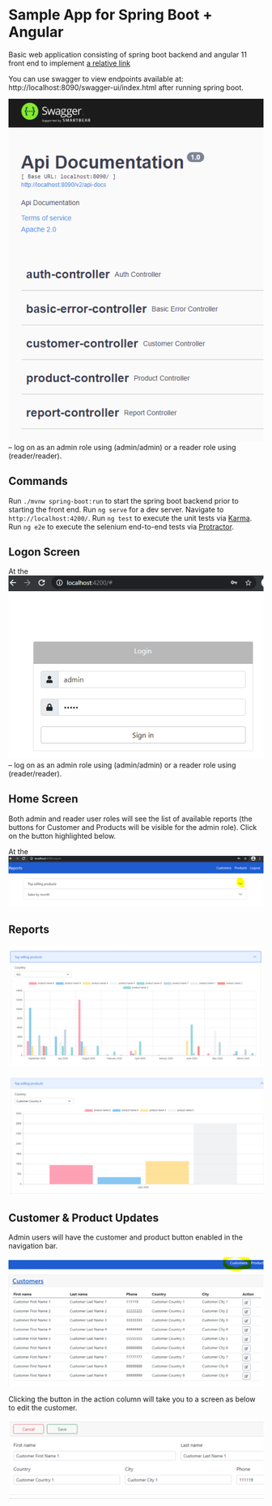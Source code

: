 # Sample App for Spring Boot + Angular

Basic web application consisting of spring boot backend and angular 11 front end to implement [a relative link](spec.pdf)

You can use swagger to view endpoints available at: http://localhost:8090/swagger-ui/index.html after running spring boot. 

![Alt text](/doc/swagger-endpoint.PNG?raw=true "Swagger REST documentation") – log on as an admin role using (admin/admin) or a reader role using (reader/reader).


## Commands
Run `./mvnw spring-boot:run` to start the spring boot backend prior to starting the front end. 
Run `ng serve` for a dev server. Navigate to `http://localhost:4200/`.
Run `ng test` to execute the unit tests via [Karma](https://karma-runner.github.io).
Run `ng e2e` to execute the selenium end-to-end tests via [Protractor](http://www.protractortest.org/).

## Logon Screen

At the ![Alt text](/doc/logon.png?raw=true "logon screen") – log on as an admin role using (admin/admin) or a reader role using (reader/reader).

## Home Screen

Both admin and reader user roles will see the list of available reports (the buttons for Customer and Products will be visible for the admin role). Click on the button highlighted below.

At the ![Alt text](/doc/avail-reports.png?raw=true "home screen") 

## Reports

![Alt text](/doc/top-selling-all-selected.PNG?raw=true "All top selling products")

![Alt text](/doc/top-selling-selected-country.PNG?raw=true "Top selling for selected country")

## Customer & Product Updates
Admin users will have the customer and product button enabled in the navigation bar.

![Alt text](/doc/customer-screen.PNG?raw=true "Customer List Screen")

Clicking the button in the action column will take you to a screen as below to edit the customer. 

![Alt text](/doc/customer-update.PNG?raw=true "Customer Edit Screen")
